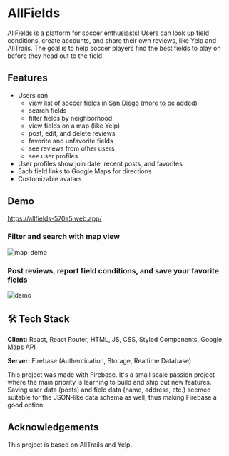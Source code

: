 
# AllFields

AllFields is a platform for soccer enthusiasts! Users can look up field conditions, create accounts, and share their own reviews, like Yelp and AllTrails. The goal is to help soccer players find the best fields to play on before they head out to the field. 

## Features
- Users can
  - view list of soccer fields in San Diego (more to be added)
  - search fields
  - filter fields by neighborhood
  - view fields on a map (like Yelp)
  - post, edit, and delete reviews
  - favorite and unfavorite fields
  - see reviews from other users
  - see user profiles
- User profiles show join date, recent posts, and favorites
- Each field links to Google Maps for directions
- Customizable avatars

## Demo

https://allfields-570a5.web.app/

### Filter and search with map view

![map-demo](https://github.com/lindavid1998/allfields/assets/22776267/0f033520-c521-4c7f-a548-225806078dff)

### Post reviews, report field conditions, and save your favorite fields

![demo](https://github.com/lindavid1998/allfields/assets/22776267/9f10bc83-6594-465e-a5cc-6e34b0c4b549)

## 🛠 Tech Stack

**Client:** React, React Router, HTML, JS, CSS, Styled Components, Google Maps API

**Server:** Firebase (Authentication, Storage, Realtime Database)

This project was made with Firebase. It's a small scale passion project where the main priority is learning to build and ship out new features. Saving user data (posts) and field data (name, address, etc.) seemed suitable for the JSON-like data schema as well, thus making Firebase a good option.

## Acknowledgements

This project is based on AllTrails and Yelp.
